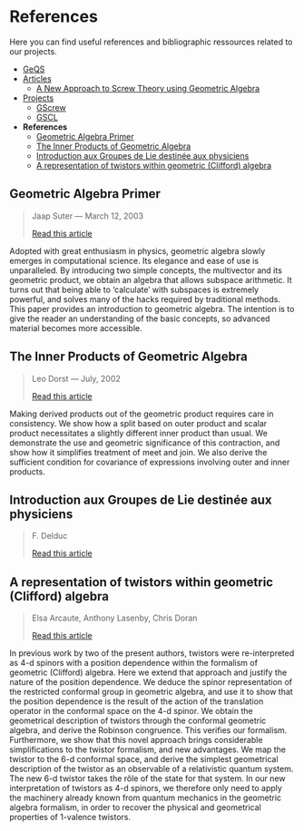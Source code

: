 # References
Here you can find useful references and bibliographic ressources related to our projects.

- [GeQS](index.md)
- [Articles](articles.md)
  - [A New Approach to Screw Theory using Geometric Algebra](articles.md#new-approach-to-screw-theory)
- [Projects](projects.md)
  - [GScrew](projects.md#gscrew)
  - [GSCL](projects.md#gscl)
- **References**
  - [Geometric Algebra Primer](references.md#geometric-algebra-primer)
  - [The Inner Products of Geometric Algebra](references.md#the-inner-products-of-geometric-algebra)
  - [Introduction aux Groupes de Lie destinée aux physiciens](references.md#introduction-aux-groupes-de-lie-destinée-aux-physiciens)
  - [A representation of twistors within geometric (Clifford) algebra](#a-representation-of-twistors-within-geometric-clifford-algebra)

## Geometric Algebra Primer
> Jaap Suter — March 12, 2003
> 
> [Read this article](https://www.jaapsuter.com/geometric-algebra.pdf)

Adopted with great enthusiasm in physics, geometric algebra slowly emerges in computational science. Its elegance and ease of use is unparalleled. By introducing two simple concepts, the multivector and its geometric product,
we obtain an algebra that allows subspace arithmetic. It turns out that being able to ‘calculate’ with subspaces is extremely powerful, and solves many of the hacks required by traditional methods. This paper provides an introduction to geometric algebra. The intention is to give the reader an understanding of the basic concepts, so advanced material becomes more accessible.

## The Inner Products of Geometric Algebra
> Leo Dorst — July, 2002
> 
> [Read this article](https://www.researchgate.net/publication/2842332_The_Inner_Products_of_Geometric_Algebra)

Making derived products out of the geometric product requires care in consistency. We show how a split based on outer product and scalar product necessitates a slightly different inner product than usual. We demonstrate the use and geometric significance of this contraction, and show how it simplifies treatment of meet and join. We also derive the sufficient condition for covariance of expressions involving outer and inner products.

## Introduction aux Groupes de Lie destinée aux physiciens
> F. Delduc
>
> [Read this article](https://perso.ens-lyon.fr/francois.delduc/Groupes_2008.pdf)

## A representation of twistors within geometric (Clifford) algebra
> Elsa Arcaute, Anthony Lasenby, Chris Doran
>
> [Read this article](https://arxiv.org/abs/math-ph/0603037)

In previous work by two of the present authors, twistors were re-interpreted as 4-d spinors with a position dependence within the formalism of geometric (Clifford) algebra. Here we extend that approach and justify the nature of the position dependence. We deduce the spinor representation of the restricted conformal group in geometric algebra, and use it to show that the position dependence is the result of the action of the translation operator in the conformal space on the 4-d spinor. We obtain the geometrical description of twistors through the conformal geometric algebra, and derive the Robinson congruence. This verifies our formalism. Furthermore, we show that this novel approach brings considerable simplifications to the twistor formalism, and new advantages. We map the twistor to the 6-d conformal space, and derive the simplest geometrical description of the twistor as an observable of a relativistic quantum system. The new 6-d twistor takes the rôle of the state for that system. In our new interpretation of twistors as 4-d spinors, we therefore only need to apply the machinery already known from quantum mechanics in the geometric algebra formalism, in order to recover the physical and geometrical properties of 1-valence twistors.

